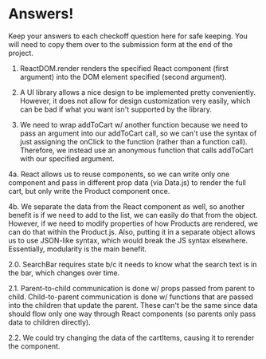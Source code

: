 # Answers!
Keep your answers to each checkoff question here for safe keeping. You will need to copy them over to the submission form at the end of the project. 

1. ReactDOM.render renders the specified React component (first argument) into the DOM element specified (second argument).

2. A UI library allows a nice design to be implemented pretty conveniently. However, it does not allow for design customization very easily, which can be bad if what you want isn't supported by the library.

3. We need to wrap addToCart w/ another function because we need to pass an argument into our addToCart call, so we can't use the syntax of just assigning the onClick to the function (rather than a function call). Therefore, we instead use an anonymous function that calls addToCart with our specified argument.

4a.
React allows us to reuse components, so we can write only one component and pass in different prop data (via Data.js) to render the full cart, but only write the Product component once.

4b. We separate the data from the React component as well, so another benefit is if we need to add to the list, we can easily do that from the object. However, if we need to modify properties of how Products are rendered, we can do that within the Product.js. Also, putting it in a separate object allows us to use JSON-like syntax, which would break the JS syntax elsewhere. Essentially, modularity is the main benefit.

2.0. SearchBar requires state b/c it needs to know what the search text is in the bar, which changes over time.

2.1. Parent-to-child communication is done w/ props passed from parent to child. Child-to-parent communication is done w/ functions that are passed into the children that update the parent. These can't be the same since data should flow only one way through React components (so parents only pass data to children directly).

2.2. We could try changing the data of the cartItems, causing it to rerender the component.

